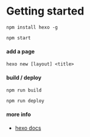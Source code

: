 # Getting started

```
npm install hexo -g

npm start
```

#### add a page

```
hexo new [layout] <title>
```

#### build / deploy

```
npm run build

npm run deploy
```

#### more info
- [hexo docs](https://hexo.io/docs)
